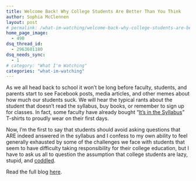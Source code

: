 ```yaml
---
title: Welcome Back! Why College Students Are Better Than You Think
author: Sophia McClennen
layout: post
# permalink: /what-im-watching/welcome-back-why-college-students-are-better-than-you-think/
home_page_image:
  - 490
dsq_thread_id:
  - 2963601180
dsq_needs_sync:
  - 1
# category: "What I'm Watching"
categories: "what-im-watching"
---
```

As we all head back to school it won&#8217;t be long before faculty, students, and parents start to see Facebook posts, media articles, and other memes about how much our students suck. We will hear the typical rants about the student that doesn&#8217;t read the syllabus, buy books, or remember to sign up for classes. In fact, some faculty have already bought &#8220;<a href="https://www.insidehighered.com/news/2013/10/18/t-shirt-many-professors-would-enjoy-wearing" target="_hplink">It&#8217;s in the Syllabus</a>&#8221; T-shirts to proudly wear on their first days.

Now, I&#8217;m the first to say that students should avoid asking questions that ARE indeed answered in the syllabus and I confess to my own ability to feel generally exhausted by some of the challenges we face with students that seem to have difficulty taking responsibility for their college education, but I have to ask us all to question the assumption that college students are lazy, stupid, and <a href="http://bizlex.com/2012/03/coddled-millennials-can-be-hr-nightmares/" target="_hplink">coddled</a>.

Read the full blog [here][1].

 [1]: http://www.huffingtonpost.com/sophia-a-mcclennen/welcome-back-why-college-_b_5710809.html
